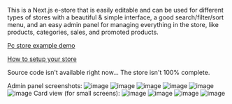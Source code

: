 This is a Next.js e-store that is easily editable and can be used for different types of stores with a beautiful & simple interface, a good search/filter/sort menu, and an easy admin panel for managing everything in the store, like products, categories, sales, and promoted products.

[Pc store example demo](https://spring-hardware-nextjs.vercel.app/)

[How to setup your store](https://aymanbazyan.github.io/StoreFlow-Project-Setup-Documentation/)

Source code isn't available right now... The store isn't 100% complete.

Admin panel screenshots:
![image](https://github.com/user-attachments/assets/578cc2b0-fe0e-44e4-b533-1baa7e0c3be8)
![image](https://github.com/user-attachments/assets/07ff6989-86cf-44fe-8b86-d41ea8d2b3b3)
![image](https://github.com/user-attachments/assets/7b33acaa-85bc-43fd-b36f-59ff85cfb4f4)
![image](https://github.com/user-attachments/assets/7ac65cbc-6b9e-431d-ad52-bf6ab65430a9)
![image](https://github.com/user-attachments/assets/9573a543-0fbc-47e2-8621-c841a9f67e2e)
![image](https://github.com/user-attachments/assets/b8472162-7e48-48e4-b48d-147ba744fafc)
Card view (for small screens):
![image](https://github.com/user-attachments/assets/5782eb9f-8b3f-4fc6-a99b-16eb01fad08c)
![image](https://github.com/user-attachments/assets/c46263e3-0697-4c99-a5a3-4aadaefff64e)
![image](https://github.com/user-attachments/assets/427d4075-1964-4629-8821-9550676f76b1)
![image](https://github.com/user-attachments/assets/e6c3d46c-364a-4169-8286-636550c5274c)
